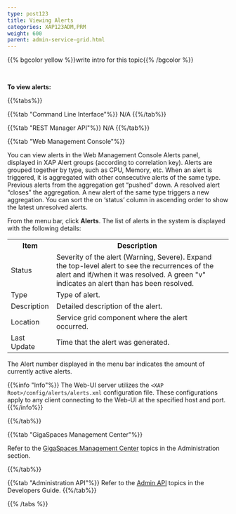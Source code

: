 ```yaml
---
type: post123
title: Viewing Alerts
categories: XAP123ADM,PRM
weight: 600
parent: admin-service-grid.html
---
```

 
  

{{% bgcolor yellow %}}write intro for this topic{{% /bgcolor %}}

<br>

**To view alerts:**
 
{{%tabs%}}

{{%tab "Command Line Interface"%}}
N/A
{{%/tab%}}

{{%tab "REST Manager API"%}}
N/A
{{%/tab%}}

{{%tab "Web Management Console"%}}

You can view alerts in the Web Management Console Alerts panel, displayed in XAP Alert groups (according to correlation key). Alerts are grouped together by type, such as CPU, Memory, etc. When an alert is triggered, it is aggregated with other consecutive alerts of the same type. Previous alerts from the aggregation get “pushed” down. A resolved alert “closes” the aggregation. A new alert of the same type triggers a new aggregation. You can sort the on ‘status’ column in ascending order to show the latest unresolved alerts.

From the menu bar, click **Alerts**. The list of alerts in the system is displayed with the following details: 

<table>
  <tr>
    <th>Item</th>
    <th>Description</th>
  </tr>
  <tr>
    <td>Status</td>
    <td>Severity of the alert (Warning, Severe). Expand the top-level alert to see the recurrences of the alert and if/when it was resolved. A green "v" indicates an alert than has been resolved.<td>
  </tr>
  <tr>
    <td>Type</td>
    <td>Type of alert.</td>
  </tr>
  <tr>
    <td>Description</td>
    <td>Detailed description of the alert.</td>
  </tr>
  <tr>
    <td>Location</td>
    <td>Service grid component where the alert occurred.</td>
  </tr>
  <tr>
    <td>Last Update</td>
    <td>Time that the alert was generated.</td>
  </tr> 
</table>  

The Alert number displayed in the menu bar indicates the amount of currently active alerts.

{{%info "Info"%}}
The Web-UI server utilizes the `<XAP Root>/config/alerts/alerts.xml` configuration file. These configurations apply to any client connecting to the Web-UI at the specified host and port.
{{%/info%}}  

{{%/tab%}}

{{%tab "GigaSpaces Management Center"%}}

Refer to the [GigaSpaces Management Center](./gigaspaces-management-center.html) topics in the Administration section.

{{%/tab%}}


{{%tab "Administration API"%}}
Refer to the [Admin API](../dev-java/administration-and-monitoring-overview.html) topics in the Developers Guide.
{{%/tab%}}

{{% /tabs %}}
